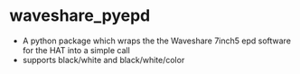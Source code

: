 # waveshare_pyepd

- A python package which wraps the the Waveshare 7inch5 epd software for the HAT into a simple call
- supports black/white and black/white/color 
